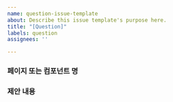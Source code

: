 ```yaml
---
name: question-issue-template
about: Describe this issue template's purpose here.
title: "[Question]"
labels: question
assignees: ''

---
```


### 페이지 또는 컴포넌트 명

### 제안 내용
